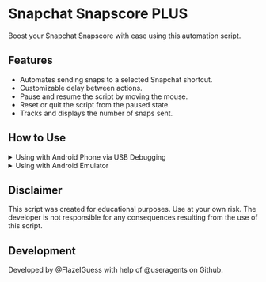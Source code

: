 # Snapchat Snapscore PLUS

Boost your Snapchat Snapscore with ease using this automation script.

## Features

- Automates sending snaps to a selected Snapchat shortcut.
- Customizable delay between actions.
- Pause and resume the script by moving the mouse.
- Reset or quit the script from the paused state.
- Tracks and displays the number of snaps sent.

## How to Use

<details>
<summary>Using with Android Phone via USB Debugging</summary>

1.  **Install Python:** Download and install Python from the official website. Make sure to check the option 'Add Python to PATH' during installation.
2.  **Install ADB:** Follow a guide online to install ADB for your operating system. Ensure the `adb` command is accessible from your terminal.
3.  **Install scrcpy:** Install scrcpy. You can usually install it via package managers (e.g., `choco install scrcpy` on Windows, `brew install scrcpy` on macOS, `sudo apt install scrcpy` on Debian/Ubuntu).
4.  **Enable USB Debugging:** On your Android phone, go to `Settings` -> `About Phone` and tap 'Build number' seven times to enable Developer Options. Then go back to `Settings`, find `Developer Options`, and enable 'USB debugging'.
5.  **Connect your phone:** Connect your Android phone to your computer via USB.
6.  **Verify ADB connection:** Open a terminal or command prompt and run `adb devices`. You should see your device listed. If prompted on your phone, allow USB debugging from your computer.
7.  **Start scrcpy:** Run `scrcpy` in your terminal. This should open a window displaying your phone screen.
8.  **Install Dependencies:** Navigate to the script's directory in your terminal. Run the following command to install the required Python libraries:
    ```bash
    pip install -r requirements.txt
    ```
9.  **Run the Script:** Execute the main Python script:
    ```bash
    python main.py
    ```
10. **Follow On-Screen Instructions:** The script will guide you through the setup:
    *   Ensure Snapchat is open on your phone (displayed via scrcpy) and you are on the chats page.
    *   During the calibration phase, the script will ask you to move your mouse to specific buttons (Camera, Take Picture, Send To, Shortcut, Select All, Send Snap Button) displayed in the scrcpy window and press `F` to record their positions.
    *   Enter the number of people in your Snapchat shortcut.
    *   Select or enter the desired delay in milliseconds between click actions.
    *   Enter the delay in seconds to wait after sending a batch of snaps.
11. **Start Sending:** Navigate to your chats page in Snapchat (via the scrcpy window) and press `F` when prompted to start sending snaps.
12. **Pause/Resume/Control:**
    *   The script will automatically pause if you move your mouse.
    *   Press `F` while paused to resume.
    *   Press `R` while paused to reset the script (starts calibration again).
    *   Press `Q` while paused to quit the script.

</details>

<details>
<summary>Using with Android Emulator</summary>

1.  **Install Python:** Download and install Python from the official website. Make sure to check the option 'Add Python to PATH' during installation.
2.  **Install Dependencies:** Navigate to the script's directory. Run the `Install Requirements.bat` file (for Windows) or `pip install -r requirements.txt` (for other OS) to install the required Python libraries.
3.  **Install Android Emulator:** Download and install an Android emulator like NoxPlayer.
4.  **Install and Login to Snapchat:** Download and install the Snapchat app within the emulator and log in to your account.
5.  **Create Shortcut:** On the Snapchat app within the emulator, create a shortcut with the people you want to send snaps to.
6.  **Run the Script:** Execute the main Python script:
    ```bash
    python main.py
    ```
7.  **Follow On-Screen Instructions:** The script will guide you through the setup:
    *   Ensure Snapchat is open in the emulator and you are on the chats page.
    *   During the calibration phase, the script will ask you to move your mouse to specific buttons (Camera, Take Picture, Send To, Shortcut, Select All, Send Snap Button) displayed in the emulator window and press `F` to record their positions.
    *   Enter the number of people in your Snapchat shortcut.
    *   Select or enter the desired delay in milliseconds between click actions.
    *   Enter the delay in seconds to wait after sending a batch of snaps.
8.  **Start Sending:** Navigate to your chats page in Snapchat (within the emulator) and press `F` when prompted to start sending snaps.
9.  **Pause/Resume/Control:**
    *   The script will automatically pause if you move your mouse.
    *   Press `F` while paused to resume.
    *   Press `R` while paused to reset the script (starts calibration again).
    *   Press `Q` while paused to quit the script.

</details>

## Disclaimer

This script was created for educational purposes. Use at your own risk. The developer is not responsible for any consequences resulting from the use of this script.

## Development

Developed by @FlazeIGuess with help of @useragents on Github.
